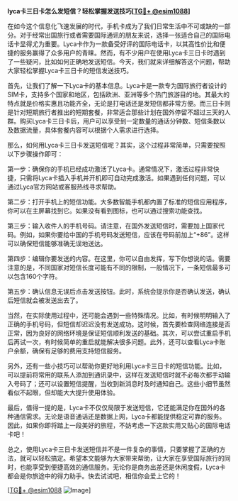 **lyca卡三日卡怎么发短信？轻松掌握发送技巧[[TG💪+ @esim1088](https://t.me/s/esim1088)]**

在如今这个信息化飞速发展的时代，手机卡成为了我们日常生活中不可或缺的一部分。对于经常出国旅行或者需要国际通讯的朋友来说，选择一张适合自己的国际电话卡显得尤为重要。Lyca卡作为一款备受好评的国际电话卡，以其高性价比和便捷的服务赢得了众多用户的青睐。然而，有不少用户在使用Lyca卡三日卡时遇到了一些疑问，比如如何正确地发送短信。今天，我们就来详细解答这个问题，帮助大家轻松掌握Lyca卡三日卡的短信发送技巧。

首先，让我们了解一下Lyca卡的基本信息。Lyca卡是一款专为国际旅行者设计的SIM卡，支持多个国家和地区，包括欧洲、亚洲等多个热门旅游目的地。其最大的特点就是价格实惠且功能齐全，无论是打电话还是发短信都非常方便。而三日卡则是针对短期旅行者推出的短期套餐，非常适合那些计划在国外停留不超过三天的人群。购买Lyca卡三日卡后，用户可以享受到一定数量的通话分钟数、短信条数以及数据流量，具体套餐内容可以根据个人需求进行选择。

那么，如何用Lyca卡三日卡发送短信呢？其实，这个过程非常简单，只需要按照以下步骤操作即可：

第一步：确保你的手机已经成功激活了Lyca卡。通常情况下，激活过程非常快捷，只需将Lyca卡插入手机并开机即可自动完成激活。如果遇到任何问题，可以通过Lyca官方网站或客服热线寻求帮助。

第二步：打开手机上的短信功能。大多数智能手机都内置了标准的短信应用程序，你可以在主屏幕找到它。如果没有看到图标，也可以通过搜索功能查找。

第三步：输入收件人的手机号码。请注意，在国外发送短信时，需要加上国家代码。例如，如果你要给中国的手机号码发送短信，应该在号码前加上“+86”。这样可以确保短信能够准确无误地送达。

第四步：编辑你要发送的内容。在这里，你可以自由发挥，写下你想说的话。需要注意的是，不同国家对短信长度可能有不同的限制，一般情况下，一条短信最多可以包含160个字符。

第五步：确认信息无误后点击发送按钮。此时，系统会提示你是否确认发送，确认后短信就会被发送出去了。

当然，在实际使用过程中，还可能会遇到一些特殊情况。比如，有时候明明输入了正确的手机号码，但短信却迟迟没有发送成功。这时候，首先要检查网络连接是否正常，因为良好的网络环境是保证短信顺利发送的基础。其次，可以尝试重启手机后再试一次，有时候简单的重启就能解决很多问题。此外，还可以查看Lyca卡账户余额，确保有足够的费用支持短信服务。

另外，还有一些小技巧可以帮助你更好地利用Lyca卡三日卡的短信功能。比如，可以提前将常用的联系人添加到通讯录中，这样在发送短信时就不必每次都手动输入号码了；还可以设置短信提醒，当收到新消息时及时通知自己。这些小细节虽然看似不起眼，但却能大大提升使用体验。

最后，值得一提的是，Lyca卡不仅仅局限于发送短信，它还能满足你在国外的各种通信需求。无论是语音通话还是数据上网，Lyca卡都能提供稳定可靠的服务。因此，如果你即将踏上一段美好的旅程，不妨考虑一下这款实用又贴心的国际电话卡吧！

总之，使用Lyca卡三日卡发送短信并不是一件复杂的事情，只要掌握了正确的方法，就可以轻松搞定。希望本文能够为大家带来帮助，让大家在享受国际旅行的同时，也能享受到便捷高效的通信服务。无论你是商务出差还是休闲度假，Lyca卡都会是你旅途中的得力助手。快去试试吧，相信你会爱上它的！

[[TG💪+ @esim1088](https://t.me/s/esim1088) ![Image](https://i.postimg.cc/4NQfJmqS/Snipaste-2025-05-13-00-14-12.png)]
